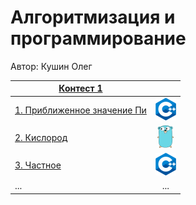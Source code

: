 # Алгоритмизация и программирование

Автор: Кушин Олег

|[Контест 1](https://contest.yandex.ru/contest/52142/problems/) |  |
| --- | :-: |
| [1. Приближенное значение Пи](/contest_01/01/main.cpp) | ![](./img/cpp.png) |
| [2. Кислород](contest_01/02/main.go) |  ![](./img/go.png) |
| [3. Частное]() | ![](./img/cpp.png) |
| ... | ... |
